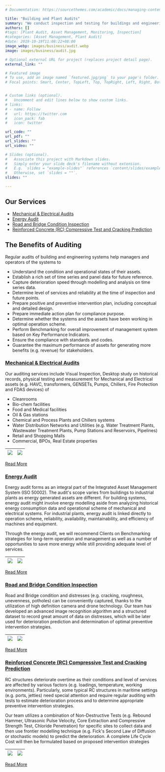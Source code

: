 ```yaml
---
# Documentation: https://sourcethemes.com/academic/docs/managing-content/

title: "Building and Plant Audits"
summary: "We conduct inspection and testing for buildings and engineering systems to capture assets reliability & efficiency and compliance to applied standards"
authors: []
#tags: [Plant Audit, Asset Management, Monitoring, Inspection]
#categories: [Asset Management, Plant Audit]
#date: 2019-10-19T11:08:22+08:00
image_webp: images/business/audit.webp
image: images/business/audit.jpg

# Optional external URL for project (replaces project detail page).
external_link: ""

# Featured image
# To use, add an image named `featured.jpg/png` to your page's folder.
# Focal points: Smart, Center, TopLeft, Top, TopRight, Left, Right, BottomLeft, Bottom, BottomRight.


# Custom links (optional).
#   Uncomment and edit lines below to show custom links.
# links:
# - name: Follow
#   url: https://twitter.com
#   icon_pack: fab
#   icon: twitter

url_code: ""
url_pdf: ""
url_slides: ""
url_video: ""

# Slides (optional).
#   Associate this project with Markdown slides.
#   Simply enter your slide deck's filename without extension.
#   E.g. `slides = "example-slides"` references `content/slides/example-slides.md`.
#   Otherwise, set `slides = ""`.
slides: ""

---
```

## **Our Services**
- [Mechanical & Electrical Audits](/blog/mep)
- [Energy Audit](/blog/energy)
- [Road and Bridge Condition Inspection](/blog/roadbridge)
- [Reinforced Concrete (RC) Compressive Test and Cracking Prediction](/blog/rcstructure)

## **The Benefits of Auditing**

Regular audits of building and engineering systems help managers and operators of the systems to

- Understand the condition and operational states of their assets.
- Establish a rich set of time series and panel data for future reference.
- Capture deterioration speed through modelling and analysis on time series data.
- Determine level of services and reliability at the time of inspection and future points.
- Prepare positive and preventive intervention plan, including conceptual and detailed design.
- Prepare immediate action plan for compliance purpose.
- Determine whether the systems and the assets have been working in optimal operation scheme.
- Perform Benchmarking for overall improvement of management system based on Key Performance Indicators.
- Ensure the compliance with standards and codes.
- Guarantee the maximum performance of assets for generating more benefits (e.g. revenue) for stakeholders.

<!-- Our team is capable of providing auditing services such as -->

### [Mechanical & Electrical Audits](/blog/mep)
Our auditing services include Visual Inspection, Desktop study on historical records, physical testing and measurement for Mechanical and Electrical assets (e.g. HAVC, transformers, GENSETs, Pumps, Chillers, Fire Protection and FDAS devices) of

  - Cleanrooms
  - Bio-chem facilities
  - Food and Medical facilities
  - Oil & Gas stations
  - Chemical and Process Plants and Chillers systems
  - Water Distribution Networks and Utilities (e.g. Water Treatment Plants, Wastewater Treatment Plants, Pump Stations and Reservoirs, Pipelines)
  - Retail and Shopping Malls
  - Commercial, BPOs,  Real Estate properties

<!-- ![](/img/auditing/pump.png?thumbnail) -->

<!-- <img src="/img/auditing/pump.png", alt="Markdown Monster icon", style="float: left; margin-right: 10px;" /> -->


<!-- <img src="/static/img/auditing/pump.png" alt="Kitten"	title="A cute kitten" width="150" height="100" /> -->
<!-- #### HVAC Mechanical Auditing and Design
- Design & analysis of
  - Cleanrooms
  - Bio-chem facilities
  - Food and Medical Industries
  - Oil & Gas
  - Chemical and Process Plants and Chillers systems
  - Water Distribution Networks and Utilities
  - Retail and Shopping Malls
  - Commercial & BPOs
  - Real Estate Development
 -->
<!-- ### [Energy and Electrical Audit](sfd) -->

<!-- ![](/img/auditing/pump.png?thumbnail) -->

 | ![](/images/auditing/ncx_genset2.jpg)|![](/images/auditing/ncx_substation.jpg)
|:---:|:---:|


<!-- | http://videoblocks.com | http://audioblocks.com | http://graphicstock.com | -->

[Read More](/blog/mep)

### [Energy Audit](/business/energy)
Energy audit forms as an integral part of the Integrated Asset Management System (ISO 50002). The audit's scope varies from buildings to industrial plants as energy generated assets are different. For building systems, energy audit might involve energy modelling aside from analyzing historical energy consumption data and operational scheme of mechanical and electrical systems. For industrial plants, energy audit is linked directly to operation scheme, reliability, availability, maintainability, and efficiency of machines and equipment.

Through the energy audit, we will recommend Clients on Benchmarking strategies for long-term operation and management as well as a number of opportunities to save more energy while still providing adequate level of services.

| ![](/images/analysis/ch05_fig_energy_correlation.png)|![](/images/analysis/ch05_fig_energy_analysis.png)
|:---:|:---:|

[Read More](/blog/energy)

### [Road and Bridge Condition Inspection](/blog/roadbridge)
Road and Bridge condition and distresses (e.g. cracking, roughness, unevenness, potholes) can be conveniently captured, thanks to the utilization of high definition camera and drone technology. Our team has developed an advanced image recognition algorithm and a structured dataset to record great amount of data on distresses, which will be later used for deterioration prediction and determination of optimal preventive intervention strategies.

| ![](/images/auditing/roadinspection.png)|![](/images/auditing/bridgeinspection.png)
|:---:|:---:|

[Read More](/blog/roadbridge)

### [Reinforced Concrete (RC) Compressive Test and Cracking Prediction](/blog/rcstructure)
RC structures deteriorate overtime as their conditions and level of services are affected by various factors (e.g. loadings, temperature, working environments). Particularly, some typical RC structures in maritime settings (e.g. ports, jetties) need special attention and require regular auditing with tests to estimate deterioration process and to determine appropriate preventive intervention strategies.

Our team utilizes a combination of Non-Destructive Tests (e.g. Rebound Hammer, Ultrasonic Pulse Velocity, Core Extraction and Compressive Strength Test, Chloride Penetration) for specific sites to collect data and then use frontier modelling technique (e.g. Fick's Second Law of Diffusion or stochastic models) to predict the deterioration. A complete Life Cycle Cost will then be formulated based on proposed intervention strategies

| ![](/images/auditing/jetty.png)|![](/images/auditing/concretecoring.png)
|:---:|:---:|


[Read More](/blog/rcstructure)


<!-- Back to [Services](/service) -->
